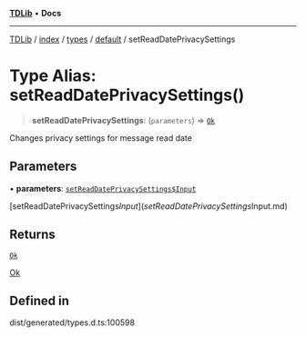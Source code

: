 [**TDLib**](../../../../../../README.md) • **Docs**

***

[TDLib](../../../../../../modules.md) / [index](../../../../../README.md) / [types](../../../README.md) / [default](../README.md) / setReadDatePrivacySettings

# Type Alias: setReadDatePrivacySettings()

> **setReadDatePrivacySettings**: (`parameters`) => [`Ok`](Ok-1.md)

Changes privacy settings for message read date

## Parameters

• **parameters**: [`setReadDatePrivacySettings$Input`](setReadDatePrivacySettings$Input.md)

[setReadDatePrivacySettings$Input](setReadDatePrivacySettings$Input.md)

## Returns

[`Ok`](Ok-1.md)

[Ok](Ok-1.md)

## Defined in

dist/generated/types.d.ts:100598

